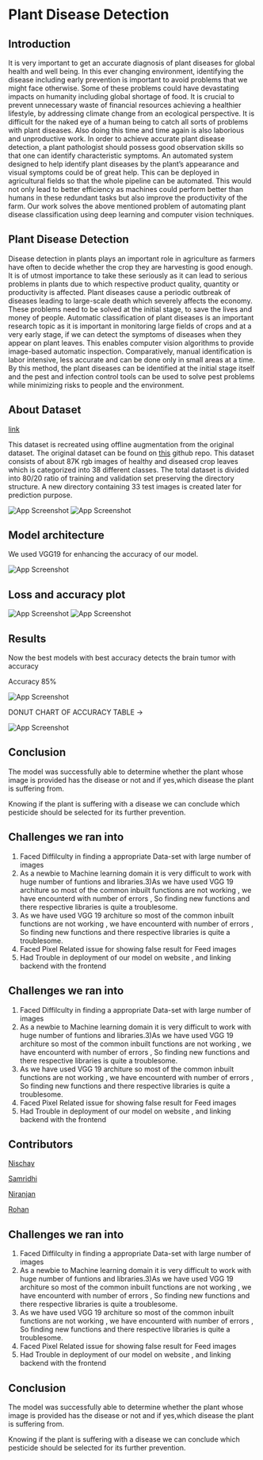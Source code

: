 
# Plant Disease Detection


## Introduction


It is very important to get an accurate diagnosis of plant diseases for global health and well being.
In this ever changing environment, identifying the disease including early prevention is important
to avoid problems that we might face otherwise. Some of these problems could have devastating
impacts on humanity including global shortage of food. It is crucial to prevent unnecessary waste of
financial resources achieving a healthier lifestyle, by addressing climate change from an ecological
perspective. It is difficult for the naked eye of a human being to catch all sorts of problems with plant
diseases. Also doing this time and time again is also laborious and unproductive work. In order to
achieve accurate plant disease detection, a plant pathologist should possess good observation skills
so that one can identify characteristic symptoms. An automated system designed to help identify
plant diseases by the plant’s appearance and visual symptoms could be of great help. This can be
deployed in agricultural fields so that the whole pipeline can be automated. This would not only lead
to better efficiency as machines could perform better than humans in these redundant tasks but also
improve the productivity of the farm. Our work solves the above mentioned problem of automating
plant disease classification using deep learning and computer vision techniques.

## Plant Disease Detection


Disease detection in plants plays an important role in agriculture as farmers have often to decide
whether the crop they are harvesting is good enough. It is of utmost importance to take these seriously
as it can lead to serious problems in plants due to which respective product quality, quantity or
productivity is affected. Plant diseases cause a periodic outbreak of diseases leading to large-scale
death which severely affects the economy. These problems need to be solved at the initial stage,
to save the lives and money of people. Automatic classification of plant diseases is an important research topic as it is important in monitoring large fields of crops and at a very early stage, if we can
detect the symptoms of diseases when they appear on plant leaves. This enables computer vision
algorithms to provide image-based automatic inspection. Comparatively, manual identification is
labor intensive, less accurate and can be done only in small areas at a time. By this method, the plant
diseases can be identified at the initial stage itself and the pest and infection control tools can be used
to solve pest problems while minimizing risks to people and the environment.



## About Dataset 

[link](https://www.kaggle.com/vipoooool/new-plant-diseases-dataset)

This dataset is recreated using offline augmentation from the original dataset. The original dataset can be found on [this](https://github.com/spMohanty/PlantVillage-Dataset) github repo. This dataset consists of about 87K rgb images of healthy and diseased crop leaves which is categorized into 38 different classes. The total dataset is divided into 80/20 ratio of training and validation set preserving the directory structure. A new directory containing 33 test images is created later for prediction purpose.

![App Screenshot](https://previews.dropbox.com/p/thumb/ABUiEu76wx9iCP6vVEY8yI3BkSttkT9BckhUqL0JR9fhtDI7pF5GzRfFx7bsfBcfUMFnqTWUhCetLIyLeYCORtngM8Ha3rFddRh01Dboz_ZrdgB5JdzObPNL97XthRGmuWrD4rPhxdYL7KOHmyg7P6xzrj657F0QyuGoElnSxpGC4o9o7h7ERIqxh9Ec20H_Gls1fFslVIOAQDkMB2jpy3Q1OwGxcc5A8oEhHFFR_zgIhok7PjtyXJtD0x08Y4Qq1xu_8DOGFE-4B_ziOo5ODRWc7_fysorlbxEB1EbGnSk0aZU0IHoUaM9VhSeKX25xim3hp664u_0mTlkIgR6P4-hYWtea7T1JNSiWb5_-Jok-aALbLd7iEV77bTFtDT1qj2Q/p.png?fv_content=true&size_mode=5)
![App Screenshot](https://previews.dropbox.com/p/thumb/ABXxMROj6qkt7Z20Y62tTtoW14NOxFzd5GiQk4yR0AlDOmEADXvQnQPBOvlOpN_j8RQOW2sj-DOcU7IFI2i1AR6nUUjM5r2FFqgiIXDQJIYIECjviIONwTNDrKWz6WD2k_U5OKeIGm87Kbale_cJ_y_ZYDzJRdto-VBh_E4v0SkaDRD6Hne5dpcoihVLAlN0V8xKq9_STb4aPtV7OYLMnZbWf60enLfUFTJk9PC8NDtfKUJf1SxKJp4maWESAFToakJHm3UQSJzyWkuVVUsTI61xs8C3nmI2CIfOTeVctkQcoAErtSmhO1_XyLCgraIvBs04nedELw3YLBAsGyG2i7sxdla2EVaR7icNlupnaDHRosbALJsxamdG7uVq-EFPt4U/p.png?fv_content=true&size_mode=5)







## Model architecture 

We used VGG19 for enhancing the accuracy of our model.

![App Screenshot](https://previews.dropbox.com/p/thumb/ABX2GpKQD32keQ6YdhnJ-rQfgz1Fh2UhvC9WlFBeLFfiVGGT87oOGEhejwgjauR6Fba3Gf-E28T0Ug51jwu-vkkjusBWLUvSPI8NHeta1N_jEIq7BuL3ZQV5RKk-JSFAZAncaild9W3yJSG0yJYG9ptp3cpHYUXkBNvH7vzLASD2s0Peb3Qsjyr9Yiz9rG_Dvgkoj67BxU67ZBz0xPGtLY16C2c2PvVg2-30subbdtHlV4kKoI64RkqgnhC9wnlkfcsg-pXdsA3DeTuBh0kKuPAcobCl6IS43WVktTotlt_1DRxa81v0CUuxefqLE-q7KEC9tL7pHLrftk_OFVpHfxIDeoXFNxgwf1vrAfR4Vkw9JvRLutDBVZjua5eUHFrZ6QA/p.jpeg?fv_content=true&size_mode=5)
## Loss and accuracy plot
![App Screenshot](https://previews.dropbox.com/p/thumb/ABXMTk1pN67RFS7eeuHYZomfHVdLIDkbCYkavlJjS8vPLIiwzqoJrSYyg9p6QrfU8oiyz7a8hUHRFMqAu5Z3WT_vG24GcL5erK7s7sVjwRv2KWoREb02y4hxhw0R95I7tZj8C5frBen-MPPvAT54Q7SicwaVe_jLPzomVm0s5YJH5yzvBjGOv1eDOy0SpcHGWK5TlgP6YtsVdEkYjIXJZSbIy7i5_YNJoSe8YFA60N7LXh83y7LTbSiXrX-1ZmXj8mMZi6HFw46AB7m-zztJyGYGH13JyjnNbDVzk0IHdA_LlBkgbZg_qdUY8zcScDjA-mCeqq1-vkoypw-8SkQo1COLmMyj1Lgm9LuJj17vo-7yCoY4WMUMAi6O5mMHJVMgUqo/p.png?fv_content=true&size_mode=5)
![App Screenshot](https://previews.dropbox.com/p/thumb/ABVVdItyeLHb1KTTTQD2J6IKKRjFwKfIkyX25Bzssgf0ZdCT4QbQschTV6ByGj5CyvQqvpFyF8JzdY7-KGEJ7oBoQHaOPLsJABNGcSjZZJwZcdTIZNpaCV7XK2r8t3UEHCO-NijdtdIgTaqhsGlApV9ZYtbo_2-BRAQrYHzRtXVHylSzmgdZCKYe6-PKfQSNoTfP6znKm00Htk7y9w4tqXBZEGPIMB8Xrbc-EzVNQ37ioft2lJSw0ibS0ze5JpbFFK7ZCE1YtW25mUISzNYBXS4otnh2st8umaUSZ4pAK9r7VxlgvwzRQNvyXyR3hA3Z-2FcWQ-RVCYqXQUlRsp2NRuX/p.png?size=200x200&size_mode=5)
## Results
Now the best models with best accuracy detects the brain tumor with accuracy

Accuracy 85%

![App Screenshot](https://previews.dropbox.com/p/thumb/ABVWkUzUXRCcmVLlk5SYu2rl-M8p0Be-89tRZJXNVFzzLTM2S27qj58qfpC8BjkzbLjyFAQ1Fjk-qN8S0LvQRHo0MTPF1043pKV5lRP6Fe2TVADgEmrBhj3l8DZcMWLbBLq-ohscZTxfZuPLe5TrUfouyxSnJk0S4rxg5EzU193ysP6Xdx0urg50QVXJuzcZDfWlIjNrShQE2oORM7g_jqxJzGW0rzll1S2T8AK4iGPtj4En6UB0fg3aO3EaK3x7JtOVZygqSdLzw_8Z_y-WMmN-SFznBH3Q1-hHlLgKTwVe-fg7HVEt_tkq8pbx9JJEXlzR_ptrbkht8K5PHXTbF7wzSrUm1q_3gI2OSwlyEUyCaqUF_ShA02OvpJRM_9S1nLQ/p.png?fv_content=true&size_mode=5)




DONUT CHART OF ACCURACY TABLE ->

![App Screenshot](https://previews.dropbox.com/p/thumb/ABUsvuLE4lOxOqIKuU168qU21G7bOEB_LbjKCmukFMpH5YV3NEaWm3PGNlIOr56wKBU-RrQ2nagcxzKPYGzndRJmI5VZpsBF0Kn7x6wqNkB4YbfMGqBTtQC_qzwqtgpscrjrreQzY8E944uGEUOGo7nfZJfDhS1m8h400ES8Ja4wV0y9MD9TcJ_DDbsHSH6YVrCr05Qylre6j1noTEcgN4389Ezk0aEoWTGkPwLCxdSaYeRP4zBwj_uysAxcfT9qxY8hYWj44QFTDRJeVRX0LcIypzfoC8n2SPwkow2icmUP3kIkRJIymE5VK6q46-aXaPtU_iaTr21EnbEQhokz1TwQm5rJyoEm88lV5Famu0d2L05b1rV2XQCQpr0a96lG3b0/p.png?fv_content=true&size_mode=5)
## Conclusion 

The model was successfully able to determine whether the plant whose image is provided has the disease or not and if yes,which disease the plant is suffering from.

Knowing if the plant is suffering with a disease we can conclude which pesticide should be selected for its further prevention.

## Challenges we ran into
1. Faced Diffilculty in finding a appropriate Data-set with large number of images
2. As a newbie to Machine learning domain it is very difficult to work with huge number of funtions and libraries.3)As we have used VGG 19 architure so most of the common inbuilt functions are not working , we have encounterd with number of errors , So finding new functions and there respective libraries is quite a troublesome.
3. As we have used VGG 19 architure so most of the common inbuilt functions are not working , we have encounterd with number of errors , So finding new functions and there respective libraries is quite a troublesome.
4. Faced Pixel Related issue for showing false result for Feed images
5. Had Trouble in deployment of our model on website , and linking backend with  the frontend
## Challenges we ran into
1. Faced Diffilculty in finding a appropriate Data-set with large number of images
2. As a newbie to Machine learning domain it is very difficult to work with huge number of funtions and libraries.3)As we have used VGG 19 architure so most of the common inbuilt functions are not working , we have encounterd with number of errors , So finding new functions and there respective libraries is quite a troublesome.
3. As we have used VGG 19 architure so most of the common inbuilt functions are not working , we have encounterd with number of errors , So finding new functions and there respective libraries is quite a troublesome.
4. Faced Pixel Related issue for showing false result for Feed images
5. Had Trouble in deployment of our model on website , and linking backend with  the frontend
## Contributors
[Nischay](https://github.com/NischayGoyal1)

[Samridhi](https://github.com/samridhikapoor)

[Niranjan](https://github.com/NiranjanHebli)

[Rohan](https://github.com/Rohan5202)
## Challenges we ran into
1. Faced Diffilculty in finding a appropriate Data-set with large number of images
2. As a newbie to Machine learning domain it is very difficult to work with huge number of funtions and libraries.3)As we have used VGG 19 architure so most of the common inbuilt functions are not working , we have encounterd with number of errors , So finding new functions and there respective libraries is quite a troublesome.
3. As we have used VGG 19 architure so most of the common inbuilt functions are not working , we have encounterd with number of errors , So finding new functions and there respective libraries is quite a troublesome.
4. Faced Pixel Related issue for showing false result for Feed images
5. Had Trouble in deployment of our model on website , and linking backend with  the frontend
## Conclusion 

The model was successfully able to determine whether the plant whose image is provided has the disease or not and if yes,which disease the plant is suffering from.

Knowing if the plant is suffering with a disease we can conclude which pesticide should be selected for its further prevention.
